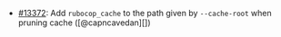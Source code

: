 * [#13372](https://github.com/rubocop/rubocop/issues/13372): Add `rubocop_cache` to the path given by `--cache-root` when pruning cache ([@capncavedan][])
